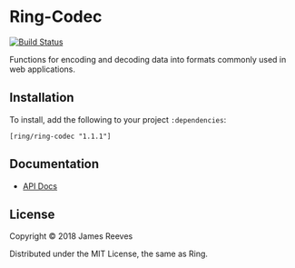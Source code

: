 # Ring-Codec

[![Build Status](https://travis-ci.org/ring-clojure/ring-codec.svg?branch=master)](https://travis-ci.org/ring-clojure/ring-codec)

Functions for encoding and decoding data into formats commonly used in
web applications.

## Installation

To install, add the following to your project `:dependencies`:

    [ring/ring-codec "1.1.1"]

## Documentation

* [API Docs](http://ring-clojure.github.com/ring-codec/ring.util.codec.html)

## License

Copyright © 2018 James Reeves

Distributed under the MIT License, the same as Ring.
